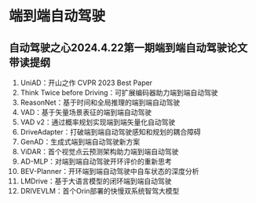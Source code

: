 # 端到端自动驾驶

## 自动驾驶之心2024.4.22第一期端到端自动驾驶论文带读提纲

1. UniAD：开山之作 CVPR 2023 Best Paper
2. Think Twice before Driving：可扩展编码器助力端到端自动驾驶
3. ReasonNet：基于时间和全局推理的端到端自动驾驶
4. VAD：基于矢量场景表征的端到端自动驾驶
5. VAD v2：通过概率规划实现端到端矢量化自动驾驶
6. DriveAdapter：打破端到端自动驾驶感知和规划的耦合障碍
7. GenAD：生成式端到端自动驾驶新方案
8. ViDAR：首个视觉点云预测架构助力端到端自动驾驶
9. AD-MLP：对端到端自动驾驶开环评价的重新思考
10. BEV-Planner：开环端到端自动驾驶中自车状态的深度分析
11. LMDrive：基于大语言模型的闭环端到端自动驾驶
12. DRIVEVLM：首个Orin部署的快慢双系统智驾大模型

